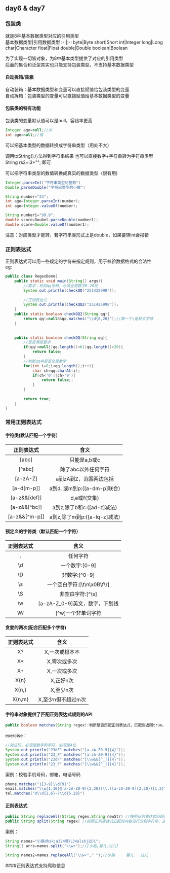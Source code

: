 ## day6 & day7
### 包装类
就是8种基本数据类型对应的引用类型  
基本数据类型|引用数据类型
:-:|:-:
byte|Byte
short|Short
int|Integer
long|Long
char|Character
float|Float
double|Double
boolean|Boolean  

为了实现一切皆对象，为8中基本类型提供了对应的引用类型  
后面的集合和泛型其实也只能支持包装类型，不支持基本数据类型 

#### 自动拆箱/装箱
自动装箱：基本数据类型和变量可以直接赋值给包装类型的变量  
自动拆箱：包装类型的变量可以直接赋值给基本数据类型的变量  

#### 包装类的特有功能
包装类的变量默认值可以是null，容错率更高  
```java
Integer age=null;//对
int age=null;//错
```
可以把基本类型的数据转换成字符串类型（用处不大）

调用toString()方法得到字符串结果
也可以直接数字+字符串转为字符串类型  
String rs2=i3+""; 即可  

可以把字符串类型的数值转换成真实的数据类型（很有用)
```java
Integer.parseInt("字符串类型的整数")
Double.parseDouble("字符串类型的小数")

String number="23";
int age=Integer.parseInt(number);
int age=Integer.valueOf(number);

String number1="99.9";
double score=Doubel.parseDouble(number1);
double score=Double.valueOf(number1);
```
注意：对应类型才能转，若字符串类形式上是double，如果要转int会报错  

### 正则表达式
正则表达式可以用一些规定的字符来指定规则，用于校验数据格式的合法性  
eg:
```java
public class RegexDemo{
    public static void main(String[] args){
        //需求：校验qq号码，必须全是数字6-20位
        System.out.println(checkQQ("251425998"));
        
        //正则表达式
        System.out.println(checkQQ2("251425998"));
    }
    public static boolean checkQQ2(String qq){
        return qq!=null&&qq.matches("\\d{6,20}");//第一个\是转义字符
    }
    
    
    public static boolean checkQQ(String qq){
        //是否满足要求
        if(qq!=null||qq.length()<6||qq.length()>20){
            return false;
        }
        //判断qq中是否全是数字
        for(int i=0;i<qq.length();i++){
            char ch=qq.charAt(i);
            if(ch<'0'||ch>'9'){
                return false;;
            }
        }
        
        return true;
    }
}
```
### 常用正则表达式
#### 字符类(默认匹配一个字符）  
正则表达式|含义
:-:|:-:
[abc] | 只能是a,b或c
[^abc] |除了abc以外任何字符
[a-zA-Z]|a到zA到Z，范围两边包括
[a-d[m-p]]|a到d, 或m到p:([a-dm-p]联合)
[a-z&&[def]]|d,e或f(交集)
[a-z&&[^bc]]|a到z,除了b和c:([ad-z]减法)
[a-z&&[^m-p]]|a到z,除了m到p:([a-lq-z]减法)

#### 预定义的字符类（默认匹配一个字符）
正则表达式|含义
:-:|:-:
.|任何字符
\d|一个数字:[0-9]
\D|非数字:[^0-9]
\s|一个空白字符:[\t\n\x0B\f\r]
\S|非空白字符:[^\s]
\w|[a-zA-Z_0-9]英文，数字，下划线
\W|[^w]一个非单词字符

#### 贪婪的两次(配合匹配多个字符)
正则表达式|含义
:-:|:-:
X?|X,一次或根本不
X*|X,零次或多次
X+|X,一次或多次
X{n}|X,正好n次
X{n,}|X,至少n次
X{n,m}|X,至少n但不超过m次

#### 字符串对象提供了匹配正则表达式规则的API
```java
public boolean matches(String regex):判断是否匹配正则表达式，匹配则返回true，不匹配则返回false
```
exercise：  
```java
//验证码，必须是数字和字符，必须是4位
System.out.println("23dF".matches("[a-zA-Z0-9]{4}"));
System.out.println("23_F".matches("[a-zA-Z0-9]{4}"));
System.out.println("23dF".matches("[\\w&&[^_]]{4}"));
System.out.println("23_F".matches("[\\w&&[^_]]{4}"));
```
案例：校验手机号码，邮箱，电话号码  
```java
phone.matches("1[3-9]\\d{9}")
email.matches("\\w{1,30}@[a-zA-Z0-9]{2,20}(\\.([a-zA-Z0-9]{2,20}){1,2}")
tel.matches("0\\d{2,6}-?\\d{5,20}")
```

#### 正则表达式
```java
public String replaceAll(String regex,String newStr) //按照正则表达式匹配的内容进行替换
public String split(String regex) //按照正则表达式匹配的内容进行分割字符串，返回一个字符串数组
```
案例：  
```java
String names="小路dhskja324蓉儿34alskj过儿";
String[] arrs=names.split("\\w+");//[小路,蓉儿,过儿]

String names2=names.replaceAll("\\w+"," ");//小路     蓉儿   过儿
```

####正则表达式支持爬取信息

